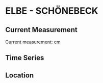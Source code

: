 # ELBE - SCHÖNEBECK

## Current Measurement

Current measurement: <Value topic="rivers/pegel-online/ELBE/SCHÖNEBECK/measurementValue"/> cm

## Time Series

<TimeSeries topic="rivers/pegel-online/ELBE/SCHÖNEBECK/measurementValue" period="week" />

## Location

<WorldMap>
  <Marker lat="52.02453376455108" lon="11.73880171318142" labelTopic="rivers/pegel-online/ELBE/SCHÖNEBECK" />
</WorldMap>
